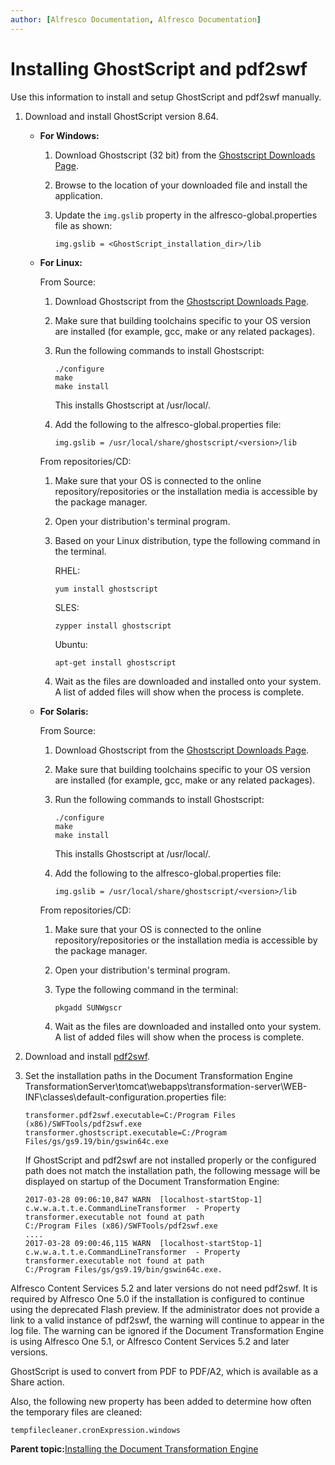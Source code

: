 ```yaml
---
author: [Alfresco Documentation, Alfresco Documentation]
---
```


# Installing GhostScript and pdf2swf

Use this information to install and setup GhostScript and pdf2swf manually.

1.  Download and install GhostScript version 8.64.
    -   **For Windows:**
        1.  Download Ghostscript \(32 bit\) from the [Ghostscript Downloads Page](http://www.ghostscript.com/download/gsdnld.html).
        2.  Browse to the location of your downloaded file and install the application.
        3.  Update the `img.gslib` property in the alfresco-global.properties file as shown:

            ```
            img.gslib = <GhostScript_installation_dir>/lib
            ```

    -   **For Linux:**

        From Source:

        1.  Download Ghostscript from the [Ghostscript Downloads Page](http://www.ghostscript.com/download/gsdnld.html).
        2.  Make sure that building toolchains specific to your OS version are installed \(for example, gcc, make or any related packages\).
        3.  Run the following commands to install Ghostscript:

            ```
            ./configure
            make
            make install
            ```

            This installs Ghostscript at /usr/local/.

        4.  Add the following to the alfresco-global.properties file:

            ```
            img.gslib = /usr/local/share/ghostscript/<version>/lib 
            ```

        From repositories/CD:

        1.  Make sure that your OS is connected to the online repository/repositories or the installation media is accessible by the package manager.
        2.  Open your distribution's terminal program.
        3.  Based on your Linux distribution, type the following command in the terminal.

            RHEL:

            ```
            yum install ghostscript
            ```

            SLES:

            ```
            zypper install ghostscript
            ```

            Ubuntu:

            ```
            apt-get install ghostscript
            ```

        4.  Wait as the files are downloaded and installed onto your system. A list of added files will show when the process is complete.
    -   **For Solaris:**

        From Source:

        1.  Download Ghostscript from the [Ghostscript Downloads Page](http://www.ghostscript.com/download/gsdnld.html).
        2.  Make sure that building toolchains specific to your OS version are installed \(for example, gcc, make or any related packages\).
        3.  Run the following commands to install Ghostscript:

            ```
            ./configure
            make
            make install
            ```

            This installs Ghostscript at /usr/local/.

        4.  Add the following to the alfresco-global.properties file:

            ```
            img.gslib = /usr/local/share/ghostscript/<version>/lib 
            ```

        From repositories/CD:

        1.  Make sure that your OS is connected to the online repository/repositories or the installation media is accessible by the package manager.
        2.  Open your distribution's terminal program.
        3.  Type the following command in the terminal:

            ```
            pkgadd SUNWgscr
            ```

        4.  Wait as the files are downloaded and installed onto your system. A list of added files will show when the process is complete.
2.  Download and install [pdf2swf](http://www.swftools.org/download.html).
3.  Set the installation paths in the Document Transformation Engine TransformationServer\\tomcat\\webapps\\transformation-server\\WEB-INF\\classes\\default-configuration.properties file:

    ```
    transformer.pdf2swf.executable=C:/Program Files (x86)/SWFTools/pdf2swf.exe
    transformer.ghostscript.executable=C:/Program Files/gs/gs9.19/bin/gswin64c.exe
    ```

    If GhostScript and pdf2swf are not installed properly or the configured path does not match the installation path, the following message will be displayed on startup of the Document Transformation Engine:

    ```
    2017-03-28 09:06:10,847 WARN  [localhost-startStop-1] c.w.w.a.t.t.e.CommandLineTransformer  - Property transformer.executable not found at path 
    C:/Program Files (x86)/SWFTools/pdf2swf.exe
    ....
    2017-03-28 09:00:46,115 WARN  [localhost-startStop-1] c.w.w.a.t.t.e.CommandLineTransformer  - Property transformer.executable not found at path 
    C:/Program Files/gs/gs9.19/bin/gswin64c.exe.
    ```


Alfresco Content Services 5.2 and later versions do not need pdf2swf. It is required by Alfresco One 5.0 if the installation is configured to continue using the deprecated Flash preview. If the administrator does not provide a link to a valid instance of pdf2swf, the warning will continue to appear in the log file. The warning can be ignored if the Document Transformation Engine is using Alfresco One 5.1, or Alfresco Content Services 5.2 and later versions.

GhostScript is used to convert from PDF to PDF/A2, which is available as a Share action.

Also, the following new property has been added to determine how often the temporary files are cleaned:

```
tempfilecleaner.cronExpression.windows
```

**Parent topic:**[Installing the Document Transformation Engine](../concepts/transerv-installing.md)

